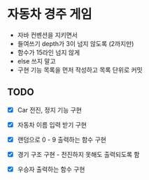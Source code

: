 # 자동차 경주 게임

- 자바 컨벤션을 지키면서
- 들여쓰기 depth가 3이 넘지 않도록 (2까지만)
- 함수가 15라인 넘지 않게
- else 쓰지 말고
- 구현 기능 목록을 먼저 작성하고 목록 단위로 커밋

## TODO

- [x] Car 전진, 정지 기능 구현
- [x] 자동차 이름 입력 받기 구현
- [x] 랜덤으로 0 - 9 출력하는 함수 구현
- [x] 경기 구조 구현 - 전진하지 못해도 출력되도록 함
- [x] 우승자 출력하는 함수 구현

